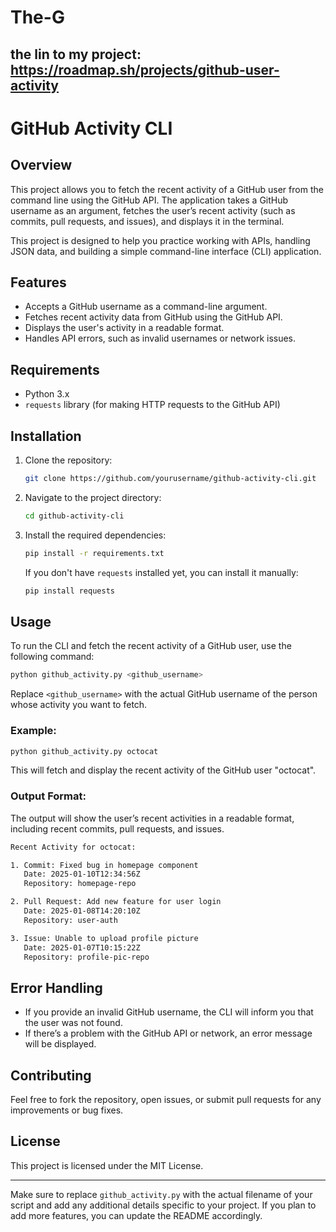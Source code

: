 # The-G

the lin to my project: https://roadmap.sh/projects/github-user-activity
---

# GitHub Activity CLI

## Overview

This project allows you to fetch the recent activity of a GitHub user from the command line using the GitHub API. The application takes a GitHub username as an argument, fetches the user’s recent activity (such as commits, pull requests, and issues), and displays it in the terminal.

This project is designed to help you practice working with APIs, handling JSON data, and building a simple command-line interface (CLI) application.

## Features

- Accepts a GitHub username as a command-line argument.
- Fetches recent activity data from GitHub using the GitHub API.
- Displays the user's activity in a readable format.
- Handles API errors, such as invalid usernames or network issues.

## Requirements

- Python 3.x
- `requests` library (for making HTTP requests to the GitHub API)

## Installation

1. Clone the repository:

    ```bash
    git clone https://github.com/yourusername/github-activity-cli.git
    ```

2. Navigate to the project directory:

    ```bash
    cd github-activity-cli
    ```

3. Install the required dependencies:

    ```bash
    pip install -r requirements.txt
    ```

   If you don't have `requests` installed yet, you can install it manually:

    ```bash
    pip install requests
    ```

## Usage

To run the CLI and fetch the recent activity of a GitHub user, use the following command:

```bash
python github_activity.py <github_username>
```

Replace `<github_username>` with the actual GitHub username of the person whose activity you want to fetch.

### Example:

```bash
python github_activity.py octocat
```

This will fetch and display the recent activity of the GitHub user "octocat".

### Output Format:

The output will show the user’s recent activities in a readable format, including recent commits, pull requests, and issues.

```bash
Recent Activity for octocat:

1. Commit: Fixed bug in homepage component
   Date: 2025-01-10T12:34:56Z
   Repository: homepage-repo

2. Pull Request: Add new feature for user login
   Date: 2025-01-08T14:20:10Z
   Repository: user-auth

3. Issue: Unable to upload profile picture
   Date: 2025-01-07T10:15:22Z
   Repository: profile-pic-repo
```

## Error Handling

- If you provide an invalid GitHub username, the CLI will inform you that the user was not found.
- If there’s a problem with the GitHub API or network, an error message will be displayed.

## Contributing

Feel free to fork the repository, open issues, or submit pull requests for any improvements or bug fixes.

## License

This project is licensed under the MIT License.

---

Make sure to replace `github_activity.py` with the actual filename of your script and add any additional details specific to your project. If you plan to add more features, you can update the README accordingly.
